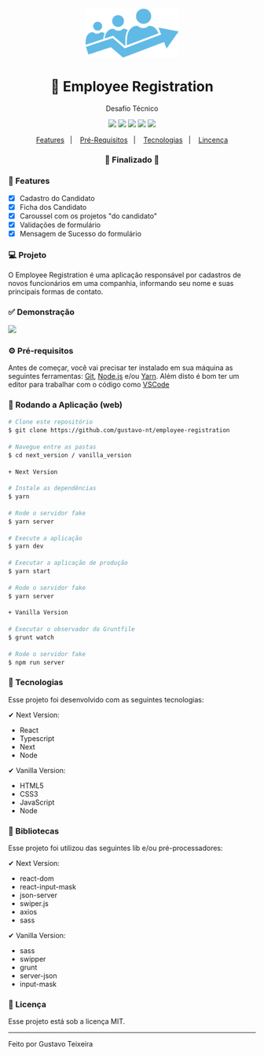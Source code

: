 <h4 align="center">
  <img src="https://github.com/gustavo-nt/employee-registration/blob/master/vanilla_version/public/assets/employee.png" alt="logo" height="100"/>
</h4>

<h1 align="center">
    💼 Employee Registration 
</h1>

<p align="center">Desafio Técnico</p>

<p align="center">
  <img src="https://img.shields.io/badge/react%20version-17.0.2-informational"/>
  <img src="https://img.shields.io/badge/next%20version-10.1.3-important" />
  <img src="https://img.shields.io/static/v1?label=js&message=ES6&color=yellow&logo=javascript" />
  <img src="https://img.shields.io/badge/last%20commit-april-blue" />
  <img src="https://img.shields.io/badge/license-MIT-success"/>
</p>

<p align="center">
  <a href="#-features">Features</a>&nbsp;&nbsp;&nbsp;|&nbsp;&nbsp;&nbsp;
  <a href="#-pré-requisitos">Pré-Requisitos</a>&nbsp;&nbsp;&nbsp;|&nbsp;&nbsp;&nbsp;
  <a href="#-tecnologias">Tecnologias</a>&nbsp;&nbsp;&nbsp;|&nbsp;&nbsp;&nbsp;
  <a href="#-licença">Lincença</a>
</p>

<h3 align="center"> 
🚧  Finalizado  🚧
</h3>

### 📎 Features 

- [x] Cadastro do Candidato
- [x] Ficha dos Candidato
- [x] Caroussel com os projetos "do candidato"
- [x] Validações de formulário 
- [x] Mensagem de Sucesso do formulário

### 💻 Projeto

O Employee Registration é uma aplicação responsável por cadastros de novos funcionários em uma companhia, informando seu nome e suas principais formas de contato.

### ✅ Demonstração
<img src="https://github.com/gustavo-nt/employee-registration-next/blob/master/src/assets/home.png" />

### ⚙ Pré-requisitos

Antes de começar, você vai precisar ter instalado em sua máquina as seguintes ferramentas:
[Git](https://git-scm.com), [Node.js](https://nodejs.org/en/) e/ou [Yarn](https://yarnpkg.com/). 
Além disto é bom ter um editor para trabalhar com o código como [VSCode](https://code.visualstudio.com/)

### 📗 Rodando a Aplicação (web)

```bash
# Clone este repositório
$ git clone https://github.com/gustavo-nt/employee-registration

# Navegue entre as pastas
$ cd next_version / vanilla_version

+ Next Version

# Instale as dependências
$ yarn

# Rode o servidor fake
$ yarn server

# Execute a aplicação
$ yarn dev

# Executar a aplicação de produção
$ yarn start

# Rode o servidor fake
$ yarn server

+ Vanilla Version 

# Executar o observador do Gruntfile
$ grunt watch

# Rode o servidor fake
$ npm run server
```

### 🚀 Tecnologias

Esse projeto foi desenvolvido com as seguintes tecnologias:

✔ Next Version:
- React
- Typescript
- Next
- Node

✔ Vanilla Version:
- HTML5
- CSS3
- JavaScript
- Node

### 📕 Bibliotecas

Esse projeto foi utilizou das seguintes lib e/ou pré-processadores:

✔ Next Version:
- react-dom
- react-input-mask
- json-server
- swiper.js
- axios
- sass

✔ Vanilla Version:
- sass
- swipper
- grunt
- server-json
- input-mask

### 📝 Licença

Esse projeto está sob a licença MIT.

<hr/>

Feito por Gustavo Teixeira
